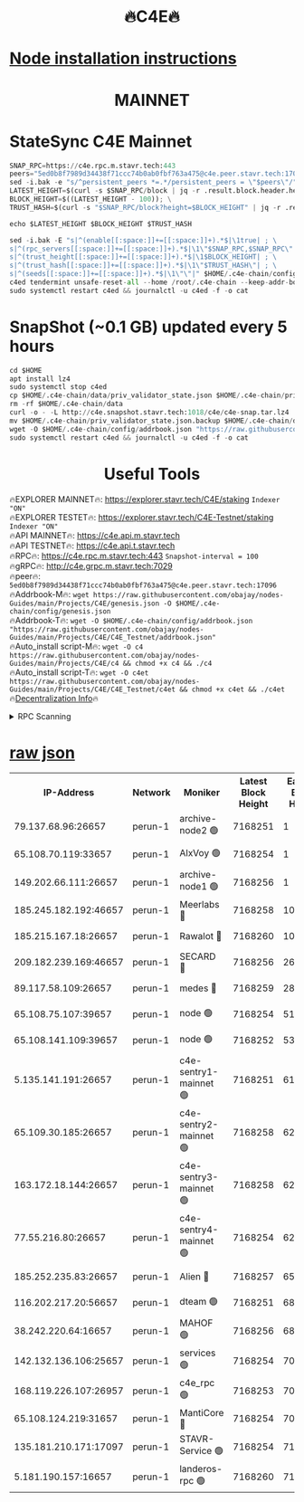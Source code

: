 <h1 align="center"> 🔥C4E🔥</h1>

[Node installation instructions](https://github.com/obajay/nodes-Guides/tree/main/Projects/C4E)
=

<h1 align="center"> MAINNET</h1>

# StateSync C4E Mainnet
```python
SNAP_RPC=https://c4e.rpc.m.stavr.tech:443
peers="5ed0b8f7989d34438f71ccc74b0ab0fbf763a475@c4e.peer.stavr.tech:17096"
sed -i.bak -e "s/^persistent_peers *=.*/persistent_peers = \"$peers\"/" $HOME/.c4e-chain/config/config.toml
LATEST_HEIGHT=$(curl -s $SNAP_RPC/block | jq -r .result.block.header.height); \
BLOCK_HEIGHT=$((LATEST_HEIGHT - 100)); \
TRUST_HASH=$(curl -s "$SNAP_RPC/block?height=$BLOCK_HEIGHT" | jq -r .result.block_id.hash)

echo $LATEST_HEIGHT $BLOCK_HEIGHT $TRUST_HASH

sed -i.bak -E "s|^(enable[[:space:]]+=[[:space:]]+).*$|\1true| ; \
s|^(rpc_servers[[:space:]]+=[[:space:]]+).*$|\1\"$SNAP_RPC,$SNAP_RPC\"| ; \
s|^(trust_height[[:space:]]+=[[:space:]]+).*$|\1$BLOCK_HEIGHT| ; \
s|^(trust_hash[[:space:]]+=[[:space:]]+).*$|\1\"$TRUST_HASH\"| ; \
s|^(seeds[[:space:]]+=[[:space:]]+).*$|\1\"\"|" $HOME/.c4e-chain/config/config.toml
c4ed tendermint unsafe-reset-all --home /root/.c4e-chain --keep-addr-book
sudo systemctl restart c4ed && journalctl -u c4ed -f -o cat
```
# SnapShot (~0.1 GB) updated every 5 hours
```python
cd $HOME
apt install lz4
sudo systemctl stop c4ed
cp $HOME/.c4e-chain/data/priv_validator_state.json $HOME/.c4e-chain/priv_validator_state.json.backup
rm -rf $HOME/.c4e-chain/data
curl -o - -L http://c4e.snapshot.stavr.tech:1018/c4e/c4e-snap.tar.lz4 | lz4 -c -d - | tar -x -C $HOME/.c4e-chain --strip-components 2
mv $HOME/.c4e-chain/priv_validator_state.json.backup $HOME/.c4e-chain/data/priv_validator_state.json
wget -O $HOME/.c4e-chain/config/addrbook.json "https://raw.githubusercontent.com/obajay/nodes-Guides/main/Projects/C4E/addrbook.json"
sudo systemctl restart c4ed && journalctl -u c4ed -f -o cat
```
 <h1 align="center"> Useful Tools</h1>

🔥EXPLORER MAINNET🔥:  https://explorer.stavr.tech/C4E/staking            `Indexer "ON"` \
🔥EXPLORER TESTET🔥:   https://explorer.stavr.tech/C4E-Testnet/staking     `Indexer "ON"` \
🔥API MAINNET🔥:       https://c4e.api.m.stavr.tech \
🔥API TESTNET🔥:       https://c4e.api.t.stavr.tech \
🔥RPC🔥:               https://c4e.rpc.m.stavr.tech:443                  `Snapshot-interval = 100` \
🔥gRPC🔥:              http://c4e.grpc.m.stavr.tech:7029 \
🔥peer🔥:              `5ed0b8f7989d34438f71ccc74b0ab0fbf763a475@c4e.peer.stavr.tech:17096` \
🔥Addrbook-M🔥:    ```wget https://raw.githubusercontent.com/obajay/nodes-Guides/main/Projects/C4E/genesis.json -O $HOME/.c4e-chain/config/genesis.json``` \
🔥Addrbook-T🔥:    ```wget -O $HOME/.c4e-chain/config/addrbook.json "https://raw.githubusercontent.com/obajay/nodes-Guides/main/Projects/C4E/C4E_Testnet/addrbook.json"``` \
🔥Auto_install script-M🔥: ```wget -O c4 https://raw.githubusercontent.com/obajay/nodes-Guides/main/Projects/C4E/c4 && chmod +x c4 && ./c4``` \
🔥Auto_install script-T🔥: ```wget -O c4et https://raw.githubusercontent.com/obajay/nodes-Guides/main/Projects/C4E/C4E_Testnet/c4et && chmod +x c4et && ./c4et``` \
🔥[Decentralization Info](https://github.com/obajay/StateSync-snapshots/tree/main/Projects/C4E/Decentralization)🔥




<details>
<summary>RPC Scanning</summary>

<h2 align="center"> We scan nodes in real time every 4 hours. And we provide the final result of RPC endpoints.
We cannot influence the operation of these nodes in any way. </h2>


```python
If Voting Power is higher than 0 --> then the Node is a validator of the network and may be subject to attack and be a potential threat to the chain.
```
```python
We marked such validators with a red symbol
```

</details>

[raw json](https://rpc-check.c4e.stavr.tech/c4e/rpc-c4e-result.json)
=



<table><tr><th>IP-Address</th><th>Network</th><th>Moniker</th><th>Latest Block Height</th><th>Earliest Block Height</th><th>Catching Up</th><th>Tx Index</th><th>Voting Power</th><th>Scan Time</th></tr><tr><td>79.137.68.96:26657</td><td>perun-1</td><td>archive-node2 🟢</td><td>7168251</td><td>1</td><td>False</td><td>on</td><td>0</td><td>2024-02-14T05:50:52.096702165UTC</td></tr><tr><td>65.108.70.119:33657</td><td>perun-1</td><td>AlxVoy 🟢</td><td>7168254</td><td>1</td><td>False</td><td>on</td><td>0</td><td>2024-02-14T05:51:06.123807075UTC</td></tr><tr><td>149.202.66.111:26657</td><td>perun-1</td><td>archive-node1 🟢</td><td>7168256</td><td>1</td><td>False</td><td>on</td><td>0</td><td>2024-02-14T05:51:22.738509992UTC</td></tr><tr><td>185.245.182.192:46657</td><td>perun-1</td><td>Meerlabs 🔴</td><td>7168258</td><td>1051501</td><td>False</td><td>on</td><td>344594</td><td>2024-02-14T05:51:30.012965431UTC</td></tr><tr><td>185.215.167.18:26657</td><td>perun-1</td><td>Rawalot 🔴</td><td>7168260</td><td>1090501</td><td>False</td><td>on</td><td>450002</td><td>2024-02-14T05:51:41.583141685UTC</td></tr><tr><td>209.182.239.169:46657</td><td>perun-1</td><td>SECARD 🔴</td><td>7168256</td><td>2616101</td><td>False</td><td>off</td><td>749292</td><td>2024-02-14T05:51:18.025657549UTC</td></tr><tr><td>89.117.58.109:26657</td><td>perun-1</td><td>medes 🔴</td><td>7168259</td><td>2826001</td><td>False</td><td>off</td><td>890936</td><td>2024-02-14T05:51:36.833322987UTC</td></tr><tr><td>65.108.75.107:39657</td><td>perun-1</td><td>node 🟢</td><td>7168254</td><td>5198801</td><td>False</td><td>on</td><td>0</td><td>2024-02-14T05:51:09.149234350UTC</td></tr><tr><td>65.108.141.109:39657</td><td>perun-1</td><td>node 🟢</td><td>7168252</td><td>5303301</td><td>False</td><td>on</td><td>0</td><td>2024-02-14T05:50:54.580014124UTC</td></tr><tr><td>5.135.141.191:26657</td><td>perun-1</td><td>c4e-sentry1-mainnet 🟢</td><td>7168251</td><td>6198001</td><td>False</td><td>on</td><td>0</td><td>2024-02-14T05:50:51.537038038UTC</td></tr><tr><td>65.109.30.185:26657</td><td>perun-1</td><td>c4e-sentry2-mainnet 🟢</td><td>7168258</td><td>6238301</td><td>False</td><td>on</td><td>0</td><td>2024-02-14T05:51:29.628231388UTC</td></tr><tr><td>163.172.18.144:26657</td><td>perun-1</td><td>c4e-sentry3-mainnet 🟢</td><td>7168258</td><td>6239001</td><td>False</td><td>on</td><td>0</td><td>2024-02-14T05:51:30.319090590UTC</td></tr><tr><td>77.55.216.80:26657</td><td>perun-1</td><td>c4e-sentry4-mainnet 🟢</td><td>7168254</td><td>6241001</td><td>False</td><td>on</td><td>0</td><td>2024-02-14T05:51:05.781628252UTC</td></tr><tr><td>185.252.235.83:26657</td><td>perun-1</td><td>Alien 🔴</td><td>7168257</td><td>6502501</td><td>False</td><td>on</td><td>648118</td><td>2024-02-14T05:51:23.061809686UTC</td></tr><tr><td>116.202.217.20:56657</td><td>perun-1</td><td>dteam 🟢</td><td>7168251</td><td>6800901</td><td>False</td><td>on</td><td>0</td><td>2024-02-14T05:50:51.787240490UTC</td></tr><tr><td>38.242.220.64:16657</td><td>perun-1</td><td>MAHOF 🟢</td><td>7168256</td><td>6885501</td><td>False</td><td>on</td><td>0</td><td>2024-02-14T05:51:20.365487140UTC</td></tr><tr><td>142.132.136.106:25657</td><td>perun-1</td><td>services 🟢</td><td>7168254</td><td>7012001</td><td>False</td><td>on</td><td>0</td><td>2024-02-14T05:51:08.825669058UTC</td></tr><tr><td>168.119.226.107:26957</td><td>perun-1</td><td>c4e_rpc 🟢</td><td>7168253</td><td>7068253</td><td>False</td><td>on</td><td>0</td><td>2024-02-14T05:50:58.914409500UTC</td></tr><tr><td>65.108.124.219:31657</td><td>perun-1</td><td>MantiCore 🔴</td><td>7168254</td><td>7068254</td><td>False</td><td>off</td><td>729129</td><td>2024-02-14T05:51:05.430983138UTC</td></tr><tr><td>135.181.210.171:17097</td><td>perun-1</td><td>STAVR-Service 🟢</td><td>7168254</td><td>7166101</td><td>False</td><td>on</td><td>0</td><td>2024-02-14T05:51:09.465131929UTC</td></tr><tr><td>5.181.190.157:16657</td><td>perun-1</td><td>landeros-rpc 🟢</td><td>7168260</td><td>7166501</td><td>False</td><td>on</td><td>0</td><td>2024-02-14T05:51:41.270042162UTC</td></tr></table>
